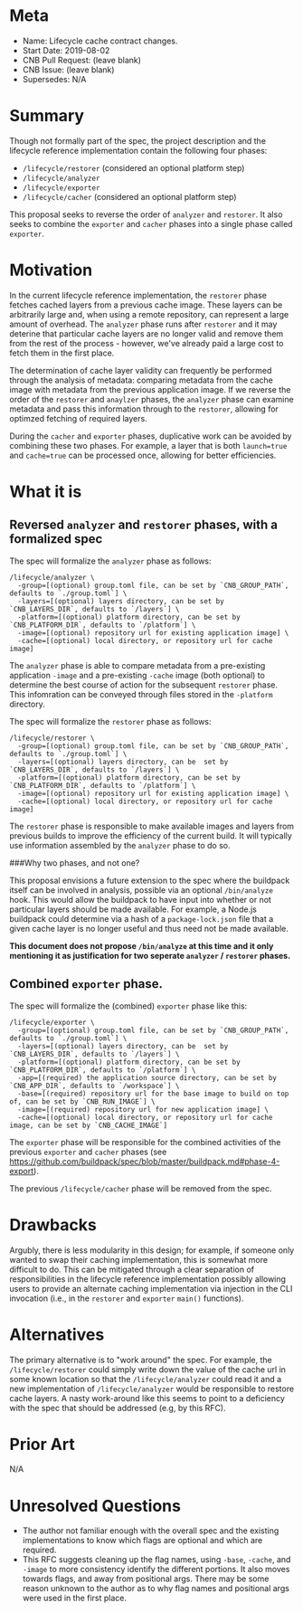 # Meta
[meta]: #meta
- Name: Lifecycle cache contract changes.
- Start Date: 2019-08-02
- CNB Pull Request: (leave blank)
- CNB Issue: (leave blank)
- Supersedes: N/A

# Summary
[summary]: #summary

Though not formally part of the spec, the project description and the
lifecycle reference implementation contain the following four phases:

- `/lifecycle/restorer` (considered an optional platform step)
- `/lifecycle/analyzer`
- `/lifecycle/exporter`
- `/lifecycle/cacher` (considered an optional platform step)

This proposal seeks to reverse the order of `analyzer` and `restorer`.
It also seeks to combine the `exporter` and `cacher` phases into a single
phase called `exporter`.

# Motivation
[motivation]: #motivation

In the current lifecycle reference implementation, the `restorer` phase
fetches cached layers from a previous cache image. These layers can be
arbitrarily large and, when using a remote repository, can represent a large
amount of overhead. The `analyzer` phase runs after `restorer` and it
may deterine that particular cache layers are no longer valid and remove them
from the rest of the process - however, we've already paid a large cost to
fetch them in the first place.

The determination of cache layer validity can frequently be performed
through the analysis of metadata: comparing metadata from the cache image with
metadata from the previous application image. If we reverse the order of
the `restorer` and `anaylzer` phases, the `analyzer` phase can examine metadata
and pass this information through to the `restorer`, allowing for optimzed
fetching of required layers.

During the `cacher` and `exporter` phases, duplicative work can be avoided
by combining these two phases. For example, a layer that is both
`launch=true` and `cache=true` can be processed once, allowing for better
efficiencies.

# What it is
[what-it-is]: #what-it-is

## Reversed `analyzer` and `restorer` phases, with a formalized spec

The spec will formalize the `analyzer` phase as follows:
```
/lifecycle/analyzer \
  -group=[(optional) group.toml file, can be set by `CNB_GROUP_PATH`, defaults to `./group.toml`] \
  -layers=[(optional) layers directory, can be set by `CNB_LAYERS_DIR`, defaults to `/layers`] \
  -platform=[(optional) platform directory, can be set by `CNB_PLATFORM_DIR`, defaults to `/platform`] \
  -image=[(optional) repository url for existing application image] \
  -cache=[(optional) local directory, or repository url for cache image]
```

The `analyzer` phase is able to compare metadata from a pre-existing
application `-image` and a pre-existing `-cache` image (both optional) to
determine the best course of action for the subsequent `restorer` phase.
This infomration can be conveyed through files stored in the `-platform`
directory.

The spec will formalize the `restorer` phase as follows:
```
/lifecycle/restorer \
  -group=[(optional) group.toml file, can be set by `CNB_GROUP_PATH`, defaults to `./group.toml`] \
  -layers=[(optional) layers directory, can be  set by `CNB_LAYERS_DIR`, defaults to `/layers`] \
  -platform=[(optional) platform directory, can be set by `CNB_PLATFORM_DIR`, defaults to `/platform`] \
  -image=[(optional) repository url for existing application image] \
  -cache=[(optional) local directory, or repository url for cache image]
```

The `restorer` phase is responsible to make available images and layers from
previous builds to improve the efficiency of the current build. It will
typically use information assembled by the `analyzer` phase to do so.

###Why two phases, and not one?

This proposal envisions a future extension to the spec where the buildpack
itself can be involved in analysis, possible via an optional `/bin/analyze`
hook. This would allow the buildpack to have input into whether or not
particular layers should be made available. For example, a Node.js buildpack
could determine via a hash of a `package-lock.json` file that a given cache
layer is no longer useful and thus need not be made available.

**This document does not propose `/bin/analyze` at this time and it only
mentioning it as justification for two seperate `analyzer` / `restorer`
phases.**


## Combined `exporter` phase.

The spec will formalize the (combined) `exporter` phase like this:

```
/lifecycle/exporter \
  -group=[(optional) group.toml file, can be set by `CNB_GROUP_PATH`, defaults to `./group.toml`] \
  -layers=[(optional) layers directory, can be  set by `CNB_LAYERS_DIR`, defaults to `/layers`] \
  -platform=[(optional) platform directory, can be set by `CNB_PLATFORM_DIR`, defaults to `/platform`] \
  -app=[(required) the application source directory, can be set by `CNB_APP_DIR`, defaults to `/workspace`] \
  -base=[(required) repository url for the base image to build on top of, can be set by `CNB_RUN_IMAGE`] \
  -image=[(required) repository url for new application image] \
  -cache=[(optional) local directory, or repository url for cache image, can be set by `CNB_CACHE_IMAGE`]
```

The `exporter` phase will be responsible for the combined activities of the
previous `exporter` and `cacher` phases
(see https://github.com/buildpack/spec/blob/master/buildpack.md#phase-4-export).

The previous `/lifecycle/cacher` phase will be removed from the spec.

# Drawbacks
[drawbacks]: #drawbacks

Argubly, there is less modularity in this design; for example, if someone only
wanted to swap their caching implementation, this is somewhat more difficult
to do. This can be mitigated through a clear separation of responsibilities
in the lifecycle reference implementation possibly allowing users to provide
an alternate caching implementation via injection in the CLI invocation (i.e.,
in the `restorer` and `exporter` `main()` functions).

# Alternatives
[alternatives]: #alternatives

The primary alternative is to "work around" the spec. For example, the
`/lifecycle/restorer` could simply write down the value of the cache url in
some known location so that the `/lifecycle/analyzer` could read it and a new
implementation of `/lifecycle/analyzer` would be responsible to restore cache
layers. A nasty work-around like this seems to point to a deficiency with the
spec that should be addressed (e.g, by this RFC).

# Prior Art
[prior-art]: #prior-art

N/A

# Unresolved Questions
[unresolved-questions]: #unresolved-questions

- The author not familiar enough with the overall spec and the existing
  implementations to know which flags are optional and which are required.
- This RFC suggests cleaning up the flag names, using `-base`, `-cache`, and
  `-image` to more consistency identify the different portions. It also moves
  towards flags, and away from positional args. There may be some reason
  unknown to the author as to why flag names and positional args were used
  in the first place.

